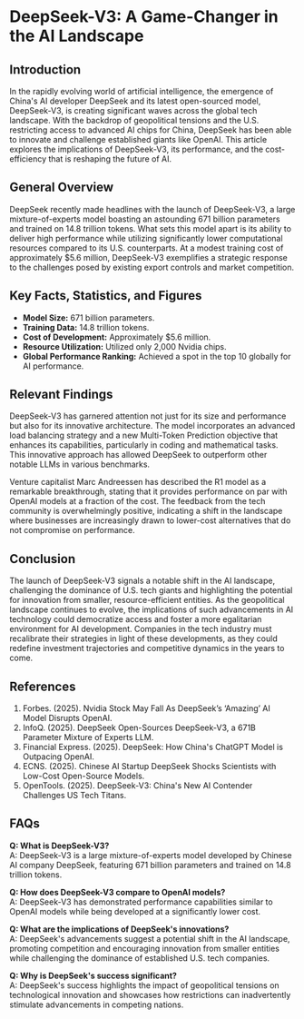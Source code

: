 # DeepSeek-V3: A Game-Changer in the AI Landscape

## Introduction
In the rapidly evolving world of artificial intelligence, the emergence of China's AI developer DeepSeek and its latest open-sourced model, DeepSeek-V3, is creating significant waves across the global tech landscape. With the backdrop of geopolitical tensions and the U.S. restricting access to advanced AI chips for China, DeepSeek has been able to innovate and challenge established giants like OpenAI. This article explores the implications of DeepSeek-V3, its performance, and the cost-efficiency that is reshaping the future of AI.

## General Overview
DeepSeek recently made headlines with the launch of DeepSeek-V3, a large mixture-of-experts model boasting an astounding 671 billion parameters and trained on 14.8 trillion tokens. What sets this model apart is its ability to deliver high performance while utilizing significantly lower computational resources compared to its U.S. counterparts. At a modest training cost of approximately $5.6 million, DeepSeek-V3 exemplifies a strategic response to the challenges posed by existing export controls and market competition.

## Key Facts, Statistics, and Figures
- **Model Size:** 671 billion parameters.
- **Training Data:** 14.8 trillion tokens.
- **Cost of Development:** Approximately $5.6 million.
- **Resource Utilization:** Utilized only 2,000 Nvidia chips.
- **Global Performance Ranking:** Achieved a spot in the top 10 globally for AI performance.

## Relevant Findings
DeepSeek-V3 has garnered attention not just for its size and performance but also for its innovative architecture. The model incorporates an advanced load balancing strategy and a new Multi-Token Prediction objective that enhances its capabilities, particularly in coding and mathematical tasks. This innovative approach has allowed DeepSeek to outperform other notable LLMs in various benchmarks.

Venture capitalist Marc Andreessen has described the R1 model as a remarkable breakthrough, stating that it provides performance on par with OpenAI models at a fraction of the cost. The feedback from the tech community is overwhelmingly positive, indicating a shift in the landscape where businesses are increasingly drawn to lower-cost alternatives that do not compromise on performance.

## Conclusion
The launch of DeepSeek-V3 signals a notable shift in the AI landscape, challenging the dominance of U.S. tech giants and highlighting the potential for innovation from smaller, resource-efficient entities. As the geopolitical landscape continues to evolve, the implications of such advancements in AI technology could democratize access and foster a more egalitarian environment for AI development. Companies in the tech industry must recalibrate their strategies in light of these developments, as they could redefine investment trajectories and competitive dynamics in the years to come.

## References
1. Forbes. (2025). Nvidia Stock May Fall As DeepSeek’s ‘Amazing’ AI Model Disrupts OpenAI.
2. InfoQ. (2025). DeepSeek Open-Sources DeepSeek-V3, a 671B Parameter Mixture of Experts LLM.
3. Financial Express. (2025). DeepSeek: How China's ChatGPT Model is Outpacing OpenAI.
4. ECNS. (2025). Chinese AI Startup DeepSeek Shocks Scientists with Low-Cost Open-Source Models.
5. OpenTools. (2025). DeepSeek-V3: China's New AI Contender Challenges US Tech Titans.

## FAQs
**Q: What is DeepSeek-V3?**  
A: DeepSeek-V3 is a large mixture-of-experts model developed by Chinese AI company DeepSeek, featuring 671 billion parameters and trained on 14.8 trillion tokens.

**Q: How does DeepSeek-V3 compare to OpenAI models?**  
A: DeepSeek-V3 has demonstrated performance capabilities similar to OpenAI models while being developed at a significantly lower cost.

**Q: What are the implications of DeepSeek's innovations?**  
A: DeepSeek's advancements suggest a potential shift in the AI landscape, promoting competition and encouraging innovation from smaller entities while challenging the dominance of established U.S. tech companies.

**Q: Why is DeepSeek's success significant?**  
A: DeepSeek's success highlights the impact of geopolitical tensions on technological innovation and showcases how restrictions can inadvertently stimulate advancements in competing nations.